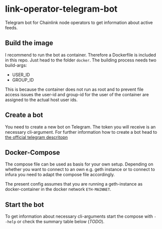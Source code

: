 # link-operator-telegram-bot

Telegram bot for Chainlink node operators to get information about active feeds.

## Build the image

I recommend to run the bot as container. Therefore a Dockerfile is included in this repo. Just head to the folder `docker`. The building process needs two build-args:

* USER_ID
* GROUP_ID

This is because the container does not run as root and to prevent file access issues the user-id and group-id for the user of the container are assigned to the actual host user ids.

## Create a bot

You need to create a new bot on Telegram. The token you will receive is an necessary cli-argument. For further information how to create a bot head to [the official telegram descritopn](https://core.telegram.org/bots#:~:text=for%20existing%20ones.-,Creating%20a%20new%20bot,in%20contact%20details%20and%20elsewhere.)

## Docker-Compose

The compose file can be used as basis for your own setup. Depending on whether you want to connect to an own e.g. geth instance or to connect to infura you need to adapt the compose file accordingly.

The present config assumes that you are running a geth-instance as docker-container in the docker network `ETH-MAINNET`.

## Start the bot

To get information about necessary cli-arguments start the compose with `--help` or check the summary table below (*TODO*).
